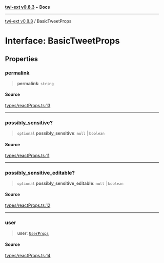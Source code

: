 [**twi-ext v0.8.3**](../README.md) • **Docs**

***

[twi-ext v0.8.3](../README.md) / BasicTweetProps

# Interface: BasicTweetProps

## Properties

### permalink

> **permalink**: `string`

#### Source

[types/reactProps.ts:13](https://github.com/Robot-Inventor/twi-ext/blob/70885b4f618ef039b34297a45fdc6f48332d67ba/src/types/reactProps.ts#L13)

***

### possibly\_sensitive?

> `optional` **possibly\_sensitive**: `null` \| `boolean`

#### Source

[types/reactProps.ts:11](https://github.com/Robot-Inventor/twi-ext/blob/70885b4f618ef039b34297a45fdc6f48332d67ba/src/types/reactProps.ts#L11)

***

### possibly\_sensitive\_editable?

> `optional` **possibly\_sensitive\_editable**: `null` \| `boolean`

#### Source

[types/reactProps.ts:12](https://github.com/Robot-Inventor/twi-ext/blob/70885b4f618ef039b34297a45fdc6f48332d67ba/src/types/reactProps.ts#L12)

***

### user

> **user**: [`UserProps`](UserProps.md)

#### Source

[types/reactProps.ts:14](https://github.com/Robot-Inventor/twi-ext/blob/70885b4f618ef039b34297a45fdc6f48332d67ba/src/types/reactProps.ts#L14)
